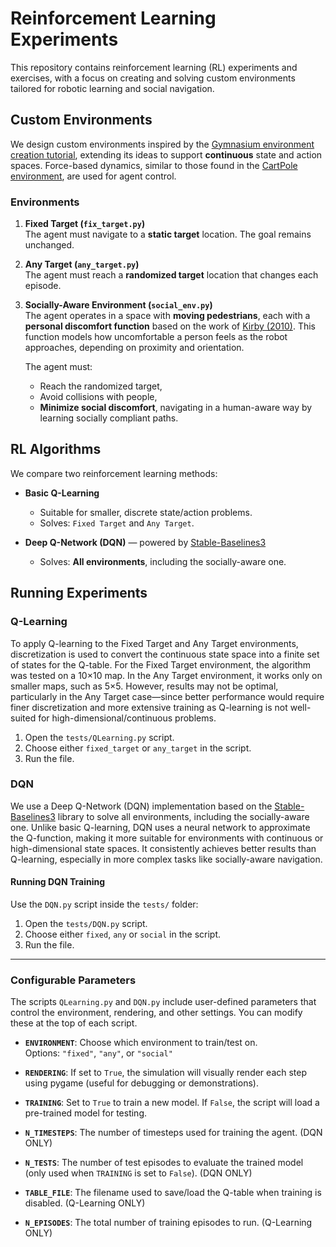 # Reinforcement Learning Experiments

This repository contains reinforcement learning (RL) experiments and exercises, with a focus on creating and solving custom environments tailored for robotic learning and social navigation.

## Custom Environments

We design custom environments inspired by the [Gymnasium environment creation tutorial](https://gymnasium.farama.org/tutorials/gymnasium_basics/environment_creation/), extending its ideas to support **continuous** state and action spaces. Force-based dynamics, similar to those found in the [CartPole environment](https://gymnasium.farama.org/environments/classic_control/cart_pole/), are used for agent control.

### Environments

1. **Fixed Target (`fix_target.py`)**  
   The agent must navigate to a **static target** location. The goal remains unchanged.

2. **Any Target (`any_target.py`)**  
   The agent must reach a **randomized target** location that changes each episode.

3. **Socially-Aware Environment (`social_env.py`)**  
   The agent operates in a space with **moving pedestrians**, each with a **personal discomfort function** based on the work of [Kirby (2010)](https://www.ri.cmu.edu/pub_files/2010/5/rk_thesis.pdf). This function models how uncomfortable a person feels as the robot approaches, depending on proximity and orientation.

   The agent must:
   - Reach the randomized target,
   - Avoid collisions with people,
   - **Minimize social discomfort**, navigating in a human-aware way by learning socially compliant paths.


## RL Algorithms

We compare two reinforcement learning methods:

- **Basic Q-Learning**
  - Suitable for smaller, discrete state/action problems.
  - Solves: `Fixed Target` and `Any Target`.

- **Deep Q-Network (DQN)** — powered by [Stable-Baselines3](https://github.com/DLR-RM/stable-baselines3)
  - Solves: **All environments**, including the socially-aware one.

## Running Experiments

### Q-Learning
To apply Q-learning to the Fixed Target and Any Target environments, discretization is used to convert the continuous state space into a finite set of states for the Q-table. For the Fixed Target environment, the algorithm was tested on a 10×10 map. In the Any Target environment, it works only on smaller maps, such as 5×5. However, results may not be optimal, particularly in the Any Target case—since better performance would require finer discretization and more extensive training as Q-learning is not well-suited for high-dimensional/continuous problems.

1. Open the `tests/QLearning.py` script.
2. Choose either `fixed_target` or `any_target` in the script.
3. Run the file.

### DQN

We use a Deep Q-Network (DQN) implementation based on the [Stable-Baselines3](https://github.com/DLR-RM/stable-baselines3) library to solve all environments, including the socially-aware one. Unlike basic Q-learning, DQN uses a neural network to approximate the Q-function, making it more suitable for environments with continuous or high-dimensional state spaces. It consistently achieves better results than Q-learning, especially in more complex tasks like socially-aware navigation.

#### Running DQN Training

Use the `DQN.py` script inside the `tests/` folder:

1. Open the `tests/DQN.py` script.
2. Choose either `fixed`, `any` or `social` in the script.
3. Run the file.


---

### Configurable Parameters

The scripts `QLearning.py` and `DQN.py` include user-defined parameters that control the environment, rendering, and other settings. You can modify these at the top of each script.

- **`ENVIRONMENT`**: Choose which environment to train/test on.  
  Options: `"fixed"`, `"any"`, or `"social"`

- **`RENDERING`**: If set to `True`, the simulation will visually render each step using pygame (useful for debugging or demonstrations).

- **`TRAINING`**: Set to `True` to train a new model. If `False`, the script will load a pre-trained model for testing.

- **`N_TIMESTEPS`**: The number of timesteps used for training the agent. (DQN ONLY)

- **`N_TESTS`**: The number of test episodes to evaluate the trained model (only used when `TRAINING` is set to `False`). (DQN ONLY)

- **`TABLE_FILE`**: The filename used to save/load the Q-table when training is disabled. (Q-Learning ONLY)

- **`N_EPISODES`**: The total number of training episodes to run. (Q-Learning ONLY)
